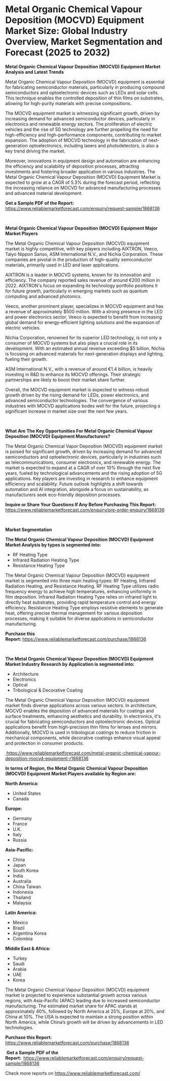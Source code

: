 <p><h1>Metal Organic Chemical Vapour Deposition (MOCVD) Equipment Market Size: Global Industry Overview, Market Segmentation and Forecast (2025 to 2032)</h1></p><p><strong>Metal Organic Chemical Vapour Deposition (MOCVD) Equipment Market Analysis and Latest Trends</strong></p>
<p><p>Metal Organic Chemical Vapour Deposition (MOCVD) equipment is essential for fabricating semiconductor materials, particularly in producing compound semiconductors and optoelectronic devices such as LEDs and solar cells. This technique enables the controlled deposition of thin films on substrates, allowing for high-purity materials with precise compositions.</p><p>The MOCVD equipment market is witnessing significant growth, driven by increasing demand for advanced semiconductor devices, particularly in electronics and renewable energy sectors. The proliferation of electric vehicles and the rise of 5G technology are further propelling the need for high-efficiency and high-performance components, contributing to market expansion. The adoption of MOCVD technology in the fabrication of next-generation optoelectronics, including lasers and photodetectors, is also a key trend driving the market.</p><p>Moreover, innovations in equipment design and automation are enhancing the efficiency and scalability of deposition processes, attracting investments and fostering broader application in various industries. The Metal Organic Chemical Vapour Deposition (MOCVD) Equipment Market is expected to grow at a CAGR of 5.3% during the forecast period, reflecting the increasing reliance on MOCVD for advanced manufacturing processes and advanced material development.</p></p>
<p><strong>Get a Sample PDF of the Report:&nbsp;</strong> <a href="https://www.reliablemarketforecast.com/enquiry/request-sample/1868136?utm_campaign=2755&utm_medium=2&utm_source=Github&utm_content=ia&utm_term=28022025&utm_id=metal-organic-chemical-vapour-deposition-mocvd-equipment">https://www.reliablemarketforecast.com/enquiry/request-sample/1868136</a></p>
<p>&nbsp;</p>
<p><strong>Metal Organic Chemical Vapour Deposition (MOCVD) Equipment Major Market Players</strong></p>
<p><p>The Metal Organic Chemical Vapour Deposition (MOCVD) equipment market is highly competitive, with key players including AIXTRON, Veeco, Taiyo Nippon Sanso, ASM International N.V., and Nichia Corporation. These companies are pivotal in the production of high-quality semiconductor materials, primarily used in LED and laser applications.</p><p>AIXTRON is a leader in MOCVD systems, known for its innovation and efficiency. The company reported sales revenue of around €200 million in 2022. AIXTRON's focus on expanding its technology portfolio positions it for future growth, particularly in emerging markets such as quantum computing and advanced photonics.</p><p>Veeco, another prominent player, specializes in MOCVD equipment and has a revenue of approximately $500 million. With a strong presence in the LED and power electronics sector, Veeco is expected to benefit from increasing global demand for energy-efficient lighting solutions and the expansion of electric vehicles.</p><p>Nichia Corporation, renowned for its superior LED technology, is not only a consumer of MOCVD systems but also plays a crucial role in its development. With an estimated annual revenue exceeding $5 billion, Nichia is focusing on advanced materials for next-generation displays and lighting, fueling their growth.</p><p>ASM International N.V., with a revenue of around €1.4 billion, is heavily investing in R&D to enhance its MOCVD offerings. Their strategic partnerships are likely to boost their market share further.</p><p>Overall, the MOCVD equipment market is expected to witness robust growth driven by the rising demand for LEDs, power electronics, and advanced semiconductor technologies. The convergence of various industries with MOCVD applications bodes well for the future, projecting a significant increase in market size over the next few years.</p></p>
<p>&nbsp;</p>
<p><strong>What Are The Key Opportunities For Metal Organic Chemical Vapour Deposition (MOCVD) Equipment Manufacturers?</strong></p>
<p><p>The Metal Organic Chemical Vapor Deposition (MOCVD) equipment market is poised for significant growth, driven by increasing demand for advanced semiconductors and optoelectronic devices, particularly in industries such as telecommunications, consumer electronics, and renewable energy. The market is expected to expand at a CAGR of over 10% through the next five years, fueled by technological advancements and the rising adoption of 5G applications. Key players are investing in research to enhance equipment efficiency and scalability. Future outlook highlights a shift towards automation and AI integration, alongside a focus on sustainability, as manufacturers seek eco-friendly deposition processes.</p></p>
<p><strong>Inquire or Share Your Questions If Any Before Purchasing This Report:</strong> <a href="https://www.reliablemarketforecast.com/enquiry/pre-order-enquiry/1868136?utm_campaign=2755&utm_medium=2&utm_source=Github&utm_content=ia&utm_term=28022025&utm_id=metal-organic-chemical-vapour-deposition-mocvd-equipment">https://www.reliablemarketforecast.com/enquiry/pre-order-enquiry/1868136</a></p>
<p>&nbsp;</p>
<p><strong>Market Segmentation</strong></p>
<p><strong>The Metal Organic Chemical Vapour Deposition (MOCVD) Equipment Market Analysis by types is segmented into:</strong></p>
<p><ul><li>RF Heating Type</li><li>Infrared Radiation Heating Type</li><li>Resistance Heating Type</li></ul></p>
<p><p>The Metal Organic Chemical Vapour Deposition (MOCVD) equipment market is segmented into three main heating types: RF Heating, Infrared Radiation Heating, and Resistance Heating. RF Heating Type utilizes radio frequency energy to achieve high temperatures, enhancing uniformity in film deposition. Infrared Radiation Heating Type relies on infrared light to directly heat substrates, providing rapid temperature control and energy efficiency. Resistance Heating Type employs resistive elements to generate heat, offering precise thermal management for various deposition processes, making it suitable for diverse applications in semiconductor manufacturing.</p></p>
<p><strong>Purchase this Report:&nbsp;</strong><a href="https://www.reliablemarketforecast.com/purchase/1868136?utm_campaign=2755&utm_medium=2&utm_source=Github&utm_content=ia&utm_term=28022025&utm_id=metal-organic-chemical-vapour-deposition-mocvd-equipment">https://www.reliablemarketforecast.com/purchase/1868136</a></p>
<p>&nbsp;</p>
<p><strong>The Metal Organic Chemical Vapour Deposition (MOCVD) Equipment Market Industry Research by Application is segmented into:</strong></p>
<p><ul><li>Architecture</li><li>Electronics</li><li>Optical</li><li>Tribological & Decorative Coating</li></ul></p>
<p><p>The Metal Organic Chemical Vapour Deposition (MOCVD) equipment market finds diverse applications across various sectors. In architecture, MOCVD enables the deposition of advanced materials for coatings and surface treatments, enhancing aesthetics and durability. In electronics, it's crucial for fabricating semiconductors and optoelectronic devices. Optical applications benefit from high-precision thin films for lenses and mirrors. Additionally, MOCVD is used in tribological coatings to reduce friction in mechanical components, while decorative coatings enhance visual appeal and protection in consumer products.</p></p>
<p><a href="https://www.reliablemarketforecast.com/metal-organic-chemical-vapour-deposition-mocvd-equipment-r1868136?utm_campaign=2755&utm_medium=2&utm_source=Github&utm_content=ia&utm_term=28022025&utm_id=metal-organic-chemical-vapour-deposition-mocvd-equipment">&nbsp;https://www.reliablemarketforecast.com/metal-organic-chemical-vapour-deposition-mocvd-equipment-r1868136</a></p>
<p><strong>In terms of Region, the Metal Organic Chemical Vapour Deposition (MOCVD) Equipment Market Players available by Region are:</strong></p>
<p>
    <p> <strong> North America: </strong>
        <ul>
            <li>United States</li>
            <li>Canada</li>
        </ul>
        </p> 
    <p> <strong> Europe: </strong>
        <ul>
            <li>Germany</li>
            <li>France</li>
            <li>U.K.</li>
            <li>Italy</li>
            <li>Russia</li>
        </ul>
        </p> 
    <p> <strong> Asia-Pacific: </strong>
        <ul>
            <li>China</li>
            <li>Japan</li>
            <li>South Korea</li>
            <li>India</li>
            <li>Australia</li>
            <li>China Taiwan</li>
            <li>Indonesia</li>
            <li>Thailand</li>
            <li>Malaysia</li>
        </ul>
        </p> 
    <p> <strong> Latin America: </strong>
        <ul>
            <li>Mexico</li>
            <li>Brazil</li>
            <li>Argentina Korea</li>
            <li>Colombia</li>
        </ul>
        </p> 
    <p> <strong> Middle East & Africa: </strong>
        <ul>
            <li>Turkey</li>
            <li>Saudi</li>
            <li>Arabia</li>
            <li>UAE</li>
            <li>Korea</li>
        </ul>
    </p>
    </p>
<p><p>The Metal Organic Chemical Vapour Deposition (MOCVD) equipment market is projected to experience substantial growth across various regions, with Asia-Pacific (APAC) leading due to increased semiconductor manufacturing. The estimated market share for APAC stands at approximately 40%, followed by North America at 25%, Europe at 20%, and China at 10%. The USA is expected to maintain a strong position within North America, while China’s growth will be driven by advancements in LED technologies.</p></p>
<p><strong>Purchase this Report: </strong><a href="https://www.reliablemarketforecast.com/purchase/1868136?utm_campaign=2755&utm_medium=2&utm_source=Github&utm_content=ia&utm_term=28022025&utm_id=metal-organic-chemical-vapour-deposition-mocvd-equipment">https://www.reliablemarketforecast.com/purchase/1868136</a></p>
<p>&nbsp;<strong>Get a Sample PDF of the Report:&nbsp;&nbsp;</strong><a href="https://www.reliablemarketforecast.com/enquiry/request-sample/1868136?utm_campaign=2755&utm_medium=2&utm_source=Github&utm_content=ia&utm_term=28022025&utm_id=metal-organic-chemical-vapour-deposition-mocvd-equipment">https://www.reliablemarketforecast.com/enquiry/request-sample/1868136</a></p>
<p><strong></strong></p>
<p>Check more reports on <a href="https://www.reliablemarketforecast.com/?utm_campaign=2755&utm_medium=2&utm_source=Github&utm_content=ia&utm_term=28022025&utm_id=metal-organic-chemical-vapour-deposition-mocvd-equipment">https://www.reliablemarketforecast.com/</a></p>